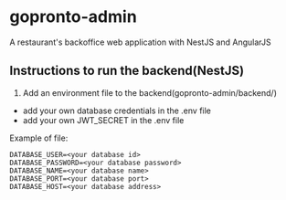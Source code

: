 # gopronto-admin
A restaurant's backoffice web application with NestJS and AngularJS

## Instructions to run the backend(NestJS)
1. Add an environment file to the backend(gopronto-admin/backend/)
  - add your own database credentials in the .env file
  - add your own JWT_SECRET in the .env file

Example of file:

    DATABASE_USER=<your database id>
    DATABASE_PASSWORD=<your database password>
    DATABASE_NAME=<your database name>
    DATABASE_PORT=<your database port>
    DATABASE_HOST=<your database address>